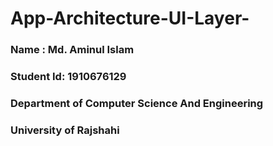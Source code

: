 # App-Architecture-UI-Layer-
<h3> Name : Md. Aminul Islam</h3>
<h3>Student Id: 1910676129 </h3>
<h3>Department of Computer Science And Engineering </h3>
<h3>University of Rajshahi</h3>
